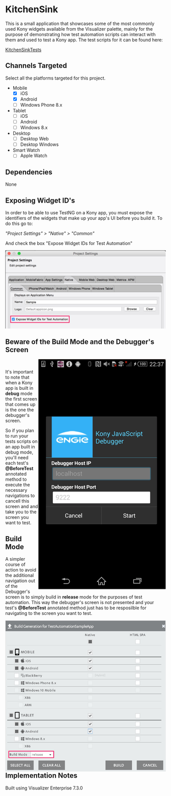 # KitchenSink

This is a small application that showcases some of the most commonly used Kony widgets available from the Visualizer palette, mainly for the purpose of demonstrating how test automation scripts can interact with them and used to test a Kony app.
The test scripts for it can be found here:

[KitchenSinkTests](https://github.tools.digital.engie.com/Kony/KitchenSinkTests)

## Channels Targeted

Select all the platforms targeted for this project.

- Mobile
  - [x] iOS
  - [x] Android
  - [ ] Windows Phone 8.x
- Tablet
  - [ ] iOS
  - [ ] Android
  - [ ] Windows 8.x
- Desktop
  - [ ] Desktop Web
  - [ ] Desktop Windows
- Smart Watch
  - [ ] Apple Watch
  
## Dependencies

None

## Exposing Widget ID's

In order to be able to use TestNG on a Kony app, you must expose the identifiers of the widgets that make up your app's UI before you build it.
To do this go to:

*"Project Settings" > "Native" > "Common"*

And check the box "Expose Widget IDs for Test Automation"

<img
  align="center"
  alt="expose widget ID's screenshot"
  src="pics/expose_widget_ids.jpg"
/>
<br>

## Beware of the Build Mode and the Debugger's Screen

<img
  align="right"
  alt="Debugger's screen"
  width="400em"
  src="pics/kony_debug_screen.png"
/>
<br>

It's important to note that when a Kony app is built in **debug** mode the first screen that comes up is the one the debugger's screen.

So if you plan to run your tests scripts on an app built in debug mode, you'll need each test's **@BeforeTest** annotated method to execute the necessary navigations to cancell this screen and and take you to the screen you want to test.

## Build Mode

A simpler course of action to avoid the additional navigation out of the Debugger's screen is to simply build in **release** mode for the purposes of test automation. This way the debugger's screen is not presented and your test's **@BeforeTest** annotated method just has to be resposilble for navigating to the screen you want to test.

<img
  align="right"
  alt="Debugger's screen"
  width="600em"
  src="pics/build_release_mode_small.png"
/>
<br>


## Implementation Notes

Built using Visualizer Enterprise 7.3.0
